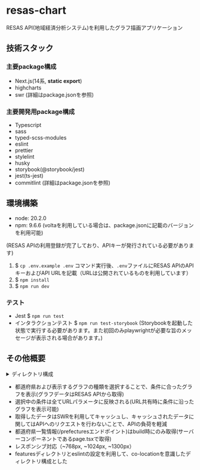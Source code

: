 # resas-chart

RESAS API(地域経済分析システム)を利用したグラフ描画アプリケーション

## 技術スタック

### 主要package構成

- Next.js(14系, **static export**)
- highcharts
- swr
  (詳細はpackage.jsonを参照)

### 主要開発用package構成

- Typescript
- sass
- typed-scss-modules
- eslint
- prettier
- stylelint
- husky
- storybook(@storybook/jest)
- jest(ts-jest)
- commitlint
  (詳細はpackage.jsonを参照)

## 環境構築

- node: 20.2.0
- npm: 9.6.6
  (voltaを利用している場合は、package.jsonに記載のバージョンを利用可能)

(RESAS APIの利用登録が完了しており、APIキーが発行されている必要があります)

1. $ `cp .env.example .env`
   コマンド実行後、`.env`ファイルにRESAS APIのAPIキーおよびAPI URLを記載（URLは公開されているものを利用しています）
2. $ `npm install`
3. $ `npm run dev`

### テスト

- Jest $ `npm run test`
- インタラクションテスト $ `npm run test-storybook`
  (Storybookを起動した状態で実行する必要があります。また初回のみplaywrightが必要な旨のメッセージが表示される場合があります。)

## その他概要

<details>
<summary>ディレクトリ構成</summary>
[参考](https://github.com/alan2207/bulletproof-react/blob/master/docs/project-structure.md)

```
root/
  │─.github
    │─ github actionsのjob
    │─ PRテンプレート
  │─.husky
    │─ huskyの設定ファイル
  │─.storybook
    │─ storybookのグローバル設定
  │─.vscode
    │─ vscodeでの開発時の設定および拡張機能の推奨設定
  │─public
    │─ 静的ファイル
  │─src/
    │─app/
      │─ error.tsx
      │─ globals.scss
      │─ layout.tsx
      │─ page.tsx
    │─components/
      │─ 共通コンポーネント
    │─features
      │─ 各機能dir/
        │─api/
        │─components/
        │─constants/
        │─hooks/
        │─types/
        ...
        │─index.ts(ここからexportされたもの以外は外部から参照できないeslintの設定)
    │─lib
      │─ ライブラリの拡張開発
    │─styles
      │─ mixin, variableなどの共通スタイル
    │─types
      │─ グローバルな型やアプリケーションで共通な型の定義
  │─next.config.js, .evn, package.json などの設定ファイル
```

</details>

- 都道府県および表示するグラフの種類を選択することで、条件に合ったグラフを表示(グラフデータはRESAS APIから取得)
- 選択中の条件は全てURLパラメータに反映される(URL共有時に条件に沿ったグラフを表示可能)
- 取得したデータはSWRを利用してキャッシュし、キャッシュされたデータに関してはAPIへのリクエストを行わないことで、APIの負荷を軽減
- 都道府県一覧情報(/prefecturesエンドポイント)はbuild時にのみ取得(サーバーコンポーネントであるpage.tsxで取得)
- レスポンシブ対応（~768px, ~1024px, ~1300px）
- featuresディレクトリとeslintの設定を利用して、co-locationを意識したディレクトリ構成とした
